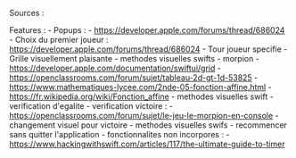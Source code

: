 Sources :

Features :
	- Popups : 
		- https://developer.apple.com/forums/thread/686024
	- Choix du premier joueur
		: https://developer.apple.com/forums/thread/686024
	- Tour joueur specifie
	- Grille visuellement plaisante
		- methodes visuelles swifts
	- morpion
		- https://developer.apple.com/documentation/swiftui/grid
		- https://openclassrooms.com/forum/sujet/tableau-2d-gt-1d-53825
		- https://www.mathematiques-lycee.com/2nde-05-fonction-affine.html
		- https://fr.wikipedia.org/wiki/Fonction_affine
		- methodes visuelles swift
	- verification d'egalite
	- verification victoire :
		- https://openclassrooms.com/forum/sujet/le-jeu-le-morpion-en-console
	- changement visuel pour victoire
		- methodes visuelles swifs
	- recommencer sans quitter l'application
	- fonctionnalites non incorpores :
		- https://www.hackingwithswift.com/articles/117/the-ultimate-guide-to-timer
